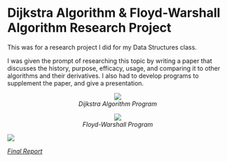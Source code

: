 # Dijkstra Algorithm & Floyd-Warshall Algorithm Research Project

This was for a research project I did for my Data Structures class.

I was given the prompt of researching this topic by writing a paper that discusses the history, purpose, efficacy, usage, and comparing it to other algorithms and their derivatives. I also had to develop programs to supplement the paper, and give a presentation.

<p align="center">
  <img src="https://user-images.githubusercontent.com/11577850/66668356-0dbcd380-ec23-11e9-98d5-8a28c0aa732f.jpg">
  <br>
  <em> Dijkstra Algorithm Program
</p>

<p align="center">
  <img src="https://user-images.githubusercontent.com/11577850/66668356-0dbcd380-ec23-11e9-98d5-8a28c0aa732f.jpg">
  <br>
  <em> Floyd-Warshall Program
</p>

[![](http://img.youtube.com/vi/xbQ0ewgNNKA/0.jpg)](http://www.youtube.com/watch?v=xbQ0ewgNNKA "Video Presentation")

[Final Report](https://github.com/NathanAllerton/Dijkstra-Algorithm-and-Floyd-Warshall-Algorithm-Research-Project/blob/master/Nawal%20Ahmed%20-%20Actual%20Report.docx)